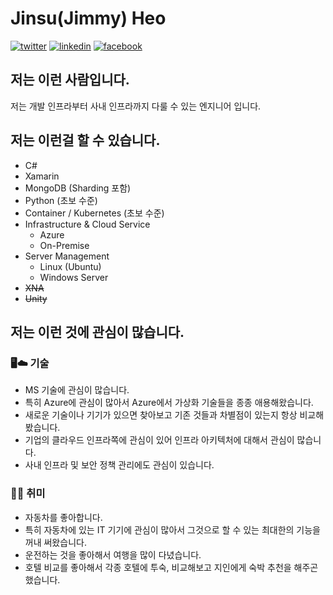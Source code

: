 # Jinsu(Jimmy) Heo

[![twitter](https://img.shields.io/badge/-Twitter-white?logo=twitter)](https://twitter.com/Kazamigoon) [![linkedin](https://img.shields.io/badge/-LinkedIn-blue?logo=linkedin)](https://www.linkedin.com/in/jinsu-heo-388220a0/) [![facebook](https://img.shields.io/badge/-facebook-white?logo=facebook)](https://www.facebook.com/JinSu.Heo0110)

## 저는 이런 사람입니다.

저는 개발 인프라부터 사내  인프라까지 다룰 수 있는 엔지니어 입니다.

## 저는 이런걸 할 수 있습니다.

- C#
- Xamarin
- MongoDB (Sharding 포함)
- Python (초보 수준)
- Container / Kubernetes (초보 수준)
- Infrastructure & Cloud Service
  - Azure
  - On-Premise
- Server Management
  - Linux (Ubuntu)
  - Windows Server
- ~~XNA~~
- ~~Unity~~

## 저는 이런 것에 관심이 많습니다.

### 🖥️☁️ 기술

- MS 기술에 관심이 많습니다.
- 특히 Azure에 관심이 많아서 Azure에서 가상화 기술들을 종종 애용해왔습니다.
- 새로운 기술이나 기기가 있으면 찾아보고 기존 것들과 차별점이 있는지 항상 비교해봤습니다.
- 기업의 클라우드 인프라쪽에 관심이 있어 인프라 아키텍처에 대해서 관심이 많습니다.
- 사내 인프라 및 보안 정책 관리에도 관심이 있습니다.

### 🚗🌄 취미

- 자동차를 좋아합니다.
- 특히 자동차에 있는 IT 기기에 관심이 많아서 그것으로 할 수 있는 최대한의 기능을 꺼내 써왔습니다.
- 운전하는 것을 좋아해서 여행을 많이 다녔습니다.
- 호텔 비교를 좋아해서 각종 호텔에 투숙, 비교해보고 지인에게 숙박 추천을 해주곤 했습니다.
